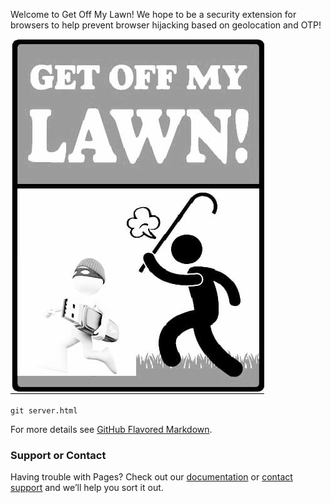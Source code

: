 Welcome to Get Off My Lawn!
We hope to be a security extension for browsers to help prevent browser hijacking based on geolocation and OTP!

![Screenshot](41758086_1293486934126472_1737146226341576704_n.jpg)

`git server.html` 



For more details see [GitHub Flavored Markdown](https://guides.github.com/features/mastering-markdown/).



### Support or Contact

Having trouble with Pages? Check out our [documentation](https://help.github.com/categories/github-pages-basics/) or [contact support](https://github.com/contact) and we’ll help you sort it out.
